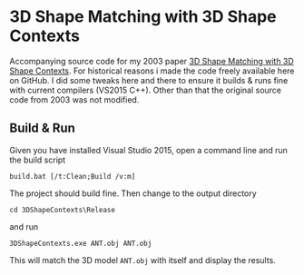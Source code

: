 # 3D Shape Matching with 3D Shape Contexts 

Accompanying source code for my 2003 paper [3D Shape Matching with 3D Shape Contexts](http://cg.cs.uni-bonn.de/en/publications/paper-details/koertgen-2003-3d/).
For historical reasons i made the code freely available here on GitHub. 
I did some tweaks here and there to ensure it builds & runs fine with current compilers (VS2015 C++).
Other than that the original source code from 2003 was not modified.

## Build & Run

Given you have installed Visual Studio 2015, open a command line and run the build script

    build.bat [/t:Clean;Build /v:m]

The project should build fine. Then change to the output directory

    cd 3DShapeContexts\Release

and run 

    3DShapeContexts.exe ANT.obj ANT.obj

This will match the 3D model `ANT.obj` with itself and display the results.
